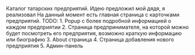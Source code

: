 Каталог татарских предприятий. Идею предложил мой дядя, я реализовал
На данный момент есть главная страница с карточками предприятий.
TODO:
    1. Popup с более подробной информацией о каждом предприятии
    2. Страница предпринимателя, на которой можно будет посмотреть его предприятия, возможно краткую информацию или биографию
    3. About страница
    4. Страница добавления нового предприятия
    5. Админ-панель
